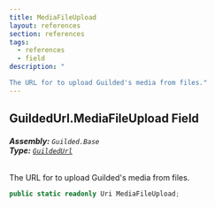```yaml
---
title: MediaFileUpload
layout: references
section: references
tags:
  - references
  - field
description: "

The URL for to upload Guilded's media from files."
---
```


## GuildedUrl.MediaFileUpload Field
###### **Assembly:** `Guilded.Base`<br/>**Type:** [`GuildedUrl`](GuildedUrl.md 'Guilded.Base.GuildedUrl')

The URL for to upload Guilded's media from files.

```csharp
public static readonly Uri MediaFileUpload;
```